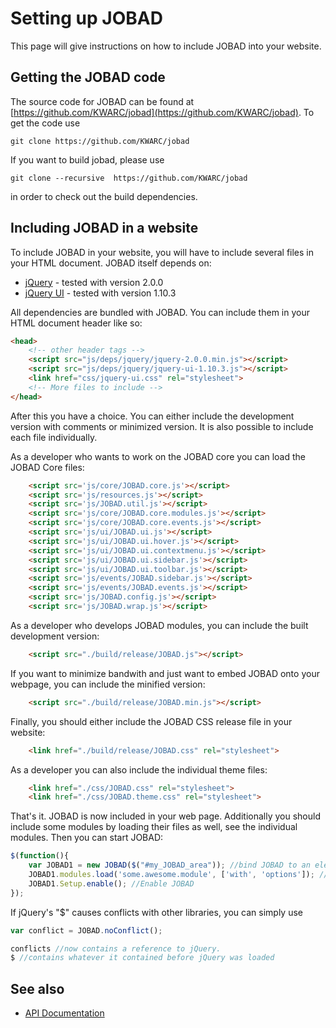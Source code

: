 # Setting up JOBAD
This page will give instructions on how to include JOBAD into your website. 
## Getting the JOBAD code
The source code for JOBAD can be found at [https://github.com/KWARC/jobad](https://github.com/KWARC/jobad). 
To get the code use 

    git clone https://github.com/KWARC/jobad
    
If you want to build jobad, please use

    git clone --recursive  https://github.com/KWARC/jobad
    
in order to check out the build dependencies. 
## Including JOBAD in a website
To include JOBAD in your website, you will have to include several files in your HTML document. 
JOBAD itself depends on: 

* [jQuery](http://jquery.com) - tested with version 2.0.0
* [jQuery UI](http://jqueryui.com/) - tested with version 1.10.3

All dependencies are bundled with JOBAD. You can include them in your HTML document header like so:
 
```html
<head>
	<!-- other header tags -->
	<script src="js/deps/jquery/jquery-2.0.0.min.js"></script>
	<script src="js/deps/jquery/jquery-ui-1.10.3.js"></script>
	<link href="css/jquery-ui.css" rel="stylesheet">
	<!-- More files to include -->
</head>
```
	
After this you have a choice. You can either include the development version with comments or minimized version. 
It is also possible to include each file individually. 

As a developer who wants to work on the JOBAD core you can load the JOBAD Core files: 

```html
	<script src='js/core/JOBAD.core.js'></script>
	<script src='js/resources.js'></script>
	<script src='js/JOBAD.util.js'></script>
	<script src='js/core/JOBAD.core.modules.js'></script>
	<script src='js/core/JOBAD.core.events.js'></script>
	<script src='js/ui/JOBAD.ui.js'></script>
	<script src='js/ui/JOBAD.ui.hover.js'></script>
	<script src='js/ui/JOBAD.ui.contextmenu.js'></script>
	<script src='js/ui/JOBAD.ui.sidebar.js'></script>
	<script src='js/ui/JOBAD.ui.toolbar.js'></script>
	<script src='js/events/JOBAD.sidebar.js'></script>
	<script src='js/events/JOBAD.events.js'></script>
	<script src='js/JOBAD.config.js'></script>
	<script src='js/JOBAD.wrap.js'></script>
```

As a developer who develops JOBAD modules, you can include the built development version: 

```html
	<script src="./build/release/JOBAD.js"></script>
```

If you want to minimize bandwith and just want to embed JOBAD onto your webpage, you can include the minified version: 

```html
	<script src="./build/release/JOBAD.min.js"></script>
```

Finally, you should either include the JOBAD CSS release file in your website: 

```html
	<link href="./build/release/JOBAD.css" rel="stylesheet">
```

As a developer you can also include the individual theme files: 
```html
	<link href="./css/JOBAD.css" rel="stylesheet">
	<link href="./css/JOBAD.theme.css" rel="stylesheet">
```

That's it. JOBAD is now included in your web page. Additionally you should include some modules by loading their files as well, see the individual modules. 
Then you can start JOBAD: 

```javascript
$(function(){
	var JOBAD1 = new JOBAD($("#my_JOBAD_area")); //bind JOBAD to an element on the page. 
	JOBAD1.modules.load('some.awesome.module', ['with', 'options']); //Load a module
	JOBAD1.Setup.enable(); //Enable JOBAD
});
```

If jQuery's "$" causes conflicts with other libraries, you can simply use

```javascript
var conflict = JOBAD.noConflict();

conflicts //now contains a reference to jQuery. 
$ //contains whatever it contained before jQuery was loaded

```


## See also

* [API Documentation](api/index.md)